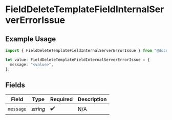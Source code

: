 # FieldDeleteTemplateFieldInternalServerErrorIssue

## Example Usage

```typescript
import { FieldDeleteTemplateFieldInternalServerErrorIssue } from "@documenso/sdk-typescript/models/errors";

let value: FieldDeleteTemplateFieldInternalServerErrorIssue = {
  message: "<value>",
};
```

## Fields

| Field              | Type               | Required           | Description        |
| ------------------ | ------------------ | ------------------ | ------------------ |
| `message`          | *string*           | :heavy_check_mark: | N/A                |